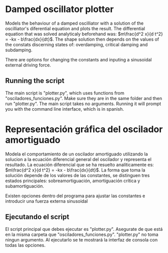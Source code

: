 # Damped oscillator plotter

Models the behaviour of a damped oscilliator with a solution of the oscilliator's diferential equation and plots the result. The differential equation that was solved analyticaly beforehand was: $m\frac{d^2 x}{d t^2} = -kx - b\frac{dx}{dt}$. The shape solution then depends on the values of the constats discerning states of: overdamping, critical damping and subdamping. 

There are options for changing the constants and inputing a sinusoidal external driving force.

## Running the script

The main script is "plotter.py", which uses functions from "osciladores_funciones.py". Make sure they are in the same folder and then run "plotter.py". The main script takes no arguments. Running it will prompt you with the command line interface, which is in spanish.

# Representación gráfica del oscilador amortiguado

Modela el comportamiento de un oscilador amortiguado utilizando la solucion a la ecuación diferencial general del oscilador y representa el resultado. La ecuación diferencial que se ha resuelto analíticamente es: $m\frac{d^2 x}{d t^2} = -kx - b\frac{dx}{dt}$. La forma que toma la solución depende de los valores de las constantes, se distinguen tres estados principales: sobreamortiguación, amortiguación crítica y subamortiguación. 

Existen opciones dentro del programa para ajustar las constantes e introducir una fuerza externa sinusoidal

## Ejecutando el script

El script principal que debes ejecutar es "plotter.py". Asegurate de que está en la misma carpeta que "osciladores_funciones.py". "plotter.py" no toma ningun argumento. Al ejecutarlo se te mostrará la interfaz de consola con todas las opciones.
